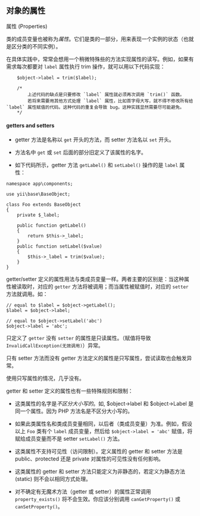 ## 对象的属性

属性 (Properties)

类的成员变量也被称为*属性*。它们是类的一部分，用来表现一个实例的状态（也就是区分类的不同实例）。

在具体实践中，常常会想用一个稍微特殊些的方法实现属性的读写。例如，如果有需求每次都要对 `label` 属性执行 trim 操作，就可以用以下代码实现：

```
	$object->label = trim($label);
	
	/*
		上述代码的缺点是只要修改 `label` 属性就必须再次调用 `trim()` 函数。
		若将来需要用其他方式处理 `label` 属性，比如首字母大写，就不得不修改所有给 `label` 属性赋值的代码。这种代码的重复会导致 bug。这种实践显然需要尽可能避免。
	*/
```

#### getters and setters

- getter 方法是名称以 `get` 开头的方法，而 setter 方法名以 `set` 开头。

- 方法名中 `get` 或 `set` 后面的部分旧定义了该属性的名字。

- 如下代码所示，getter 方法 `getLabel()` 和 `setLabel()` 操作的是 `label` 属性：

```
namespace app\components;

use yii\base\BaseObject;

class Foo extends BaseObject
{
	private $_label;
	
	public function getLabel()
	{
		return $this->_label;
	}
	public function setLabel($value)
	{
		$this->_label = trim($value);
	}
}

```

getter/setter 定义的属性用法与类成员变量一样。两者主要的区别是：当这种属性被读取时，对应的 `getter` 方法将被调用；而当属性被赋值时，对应的 `setter` 方法就调用。如：


```
// equal to $label = $object->getLabel();
$label = $object->label;

// equal to $object->setLabel('abc')
$object->label = 'abc';
```

只定义了 `getter` 没有 `setter` 的属性是只读属性。（赋值将导致 `InvalidCallException(无效调用)`）异常。

只有 setter 方法而没有 getter 方法定义的属性是只写属性，尝试读取也会触发异常。

使用只写属性的情况，几乎没有。

getter 和 setter 定义的属性也有一些特殊规则和限制：

- 这类属性的名字是*不区分大小写的*。如, $object->label 和 $object->Label 是同一个属性。因为 PHP 方法名是不区分大小写的。

- 如果此类属性名和类成员变量相同，以后者（类成员变量）为准。例如，假设以上 `Foo` 类有个 `label` 成员变量，然后给 `$object->label = 'abc'` 赋值，将赋给成员变量而不是 setter `setLabel()` 方法。

- 这类属性不支持可见性（访问限制）。定义属性的 getter 和 setter 方法是 public、protected 还是 private 对属性的可见性没有任何影响。

- 这类属性的 getter 和 setter 方法只能定义为非静态的，若定义为静态方法 (static) 则不会以相同方式处理。

- 对不确定有无魔术方法（getter 或 setter）的属性正常调用 `property_exists()` 将不会生效。你应该分别调用 `canGetProperty()` 或 `canSetProperty()`。